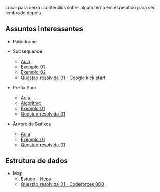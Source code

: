 Local para deixar conteudos sobre algum tema em especifico para ser lembrado depois.

## Assuntos interessantes
- Palindrome

- Subsequence 
  - [Aula](https://www.youtube.com/watch?v=ASoaQq66foQ)
  - [Exemplo 01](https://www.youtube.com/watch?v=Ua0GhsJSlWM)
  - [Exemplo 02](https://www.youtube.com/watch?v=99RVfqklbCE)
  - [Questao resolvida 01 - Google kick start](../google-kick-start//Round%20A%202022//speed-typing.cpp)

- Prefix Sum
  - [Aula]()
  - [Algoritmo](../algorithms/prefix-sum.c%2B%2B)
  - [Exemplo 01]()
  - [Questao resolvida 01]()

- Árvore de Sufixos
  - [Aula](https://www.youtube.com/watch?v=lTFP1Y0mVIk)
  - [Exemplo 01]()
  - [Questao resolvida 01]()

## Estrutura de dados
- Map
  - [Estudo - Neps](../nerps/lesson/Intermediate-Structures-STL.md)
  - [Questão resolvida 01 - Codeforces 800](../codeforces/problems/C-word-game.cpp)
